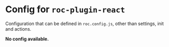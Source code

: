 # Config for `roc-plugin-react`

Configuration that can be defined in `roc.config.js`, other than settings, init and actions.

__No config available.__